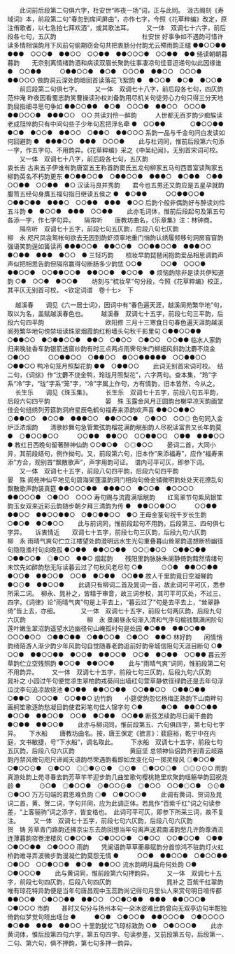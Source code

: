 <!-- { "loadSidebar": true } -->
 　　此词前后段第二句俱六字，杜安世“昨夜一场”词，正与此同。　汲古阁刻《寿域词》本，前段第二句“春忽到席间屏曲”，亦作七字，今照《花草粹编》改定，原注侑歌者，以七急拍七拜欢酒“，或其歌法耳。 
　　又一体　双调七十六字，前后段各七句，五仄韵　　　　　　　　　　　　　　杜安世
好事争如不遇韵可惜许读多情相误韵月下风前句偷期窃会句共把衷肠分付韵尤云殢雨韵正缱
●●○○●●　●●●　○○○●　●●○○　○○●●　●●○○○●　○○●●　●●
绻读朝朝暮暮韵　　无奈别离情绪韵酒和病读双眉长聚韵往事凄凉句佳音迢递句似此因缘谁
●　○○●●　　　○●●○○●　●○●　○○○●　●●○○　○○○●　●●○○○
做韵洞云深处韵暗回首读落花飞絮韵
●　●○○●　●○●　●○○●
 　　前后段第二句俱七字。 
　　又一体　双调七十八字，前后段各七句，四仄韵　　　　　　　　　　　　　　范仲淹
昨夜因看蜀志韵笑曹操读孙权刘备韵用尽机关句徒劳心力句只得三分天地韵屈指细寻思句争如
●●○○●●　●○●　○○○●　●●○○　○○○●　●●○○○●　●●●○○　○○
共读刘伶一醉韵　　　人世都无百岁韵少痴騃读老成尫悴韵只有中间句些子少年句忍把浮名牵
●　○○●●　　　　○●○○●●　●○●　●○○●　●●○○　○●●○　●●○○○
系韵一品与千金句问白发读如何回避韵
●　●●●○○　●●●　○○○●
 　　此与杜词同，惟前后段第六句添一字，作五字句、不用韵异。《花草粹编》采之《中吴纪闻》，无别首宋词可校。 
　　又一体　双调七十八字，前后段各七句，五仄韵　　　　　　　　　　　　　　衷长吉
古来五子伊谁有韵唐室五王称首韵窦氏五龙句柳家五马句西晋室读陶家五柳韵英名不朽韵更东
●○●●○○●　○●●○○●　●●●○　●○●●　○●●　○○●●　○○●●　●○
汉读马良并秀韵　　君今也五男还又韵应是五星孕就韵腹笥五经句身膺五福句指日继读五侯之
●　●○●●　　　○○●●○○●　○●●○●●　●●●○　○○●●　●●●　●○○
后韵个般非偶韵好与醉读刘伶五斗韵
●　●○○●　●●●　○○●●
 　　此亦毛词体，惟前后段起句及第五句各添一字，作七字句异。 
　
隔帘听　　唐教坊曲名，《乐章集》注：林钟商。
　　隔帘听　双调七十五字，前段七句五仄韵，后段八句七仄韵　　　　　　　　　柳　永
咫尺凤衾鸳帐句欲去无因到韵虾须窣地重门悄韵认绣履频移句洞房窅窅韵强语笑韵逞如簧读再
●●●○○●　●●○○●　○○●●○○●　●●●○○　●○●●　●●●　●○○　●
三轻巧韵　　梳妆早韵琵琶闲抱韵爱品相思调韵声声似把相思告韵但隔帘赢得句断肠多少韵恁
○○●　　　○○●　○○○●　●●○○●　○○●●○○●　●●○○●　●○○●　●
烦恼韵除非是读共伊知道韵
○●　○○●　●○○●
 　　坊刻与“梳妆早”句分段，今照《花草粹编》校正，其平仄无别首可校。 
<钦定词谱　卷十七>　下

　
越溪春　　调见《六一居士词》，因词中有“春色遍天涯，越溪阆苑繁华地”句，取以为名，盖赋越溪春色也。
　　越溪春　双调七十五字，前段七句三平韵，后段六句四平韵　　　　　　　　　　欧阳修
三月十三寒食日句春色遍天涯韵越溪阆苑繁华地句傍禁垣读珠翠烟霞韵红粉墙头句秋千影里句
○●●○○●●　○●●○○　●○●●○○●　●●○　○●○○　○●○○　○○●●
临水人家韵　　归来晚驻香车韵银箭透窗纱韵有时三点两点雨霁句朱门柳细风斜韵沈麝不烧金
○●○○　　　○○●●○○　○●●○○　●○○●●●●●　○○●●○○　○●●○○
鸭冷句笼月照梨花韵
●●　○●●○○
 　　此词无别首宋词可校。　结二句，《词综》作“沈麝不烧金鸭，玲珑月照梨花”，六字两句。查本集，“玲”字系“冷”字，“珑”字系“笼”字，“冷”字属上作句，方有情韵，旧本皆然，今从之。 
　
长生乐　　调见《珠玉集》。
　　长生乐　双调七十五字，前段八句五平韵，后段六句四平韵　　　　　　　　　晏　殊
玉露金风月正圆韵台榭早凉天韵画堂佳会句组绣列芳筵韵洞府星辰龟鹤句福寿来添韵欢声喜
●●○○●●○　⊙●●○○　●○○●　●●●○○　●●○○○●　⊙●○○　○○◎
色句同入金炉泛浓烟韵　　清歌妙舞句急管繁弦韵榴花满酌觥船韵人尽祝读富贵又长年韵莫
●　⊙●○○●○○　　　○○●●　●●○○　○○●●○○　○●●　●●●○○　●
教红日西晚句留著醉神仙韵
○○●○●　⊙◎●○○
 　　晏词二首，大同小异，其前段结句，例作拗句。又，前段第六句，旧本作“来添福寿”，应作“福寿来添”方合，观别首“飘散歌声”，声字用韵可证。　谱内可平可仄，即参下词。 
　　又一体　双调七十五字，前段八句四平韵，后段六句四平韵　　　　　　　　　晏　殊
阆苑神仙平地见句碧海架蓬瀛韵洞门相向句倚金铺微明韵处处天花撩乱句飘散歌声韵装真筵
●●○○○●●　●●●○○　●○○●　●○○○○　●●○○○●　○●○○　○○○
寿句赐与流霞满瑶觥韵　　红鸾翠节句紫凤银笙韵玉女双来近彩云韵随步朝夕拜三清韵为传
●　●●○○●○○　　　○○●●　●●○○　●●○○●●○　○●○●●○○　●○
王母金箓句祝千岁长生韵
○●○●　●○●○○
 　　此与前词同，惟前段起句不用韵，后段第三、四句俱七字异。 
　
诉衷情近　　双调七十五字，前段七句三仄韵，后段九句六仄韵　　　　　　　　　柳　永
雨晴气爽句伫立江楼望处韵澄明远水生光句重叠暮山耸翠韵遥想断桥幽径句隐隐渔村句向晚孤
●○●●　●●○○●●　○○◎●○○　○●●○●●　○●●○○●　◎●○○　●●○
烟起韵　　残阳里韵脉脉朱阑静倚韵黯然情绪句未饮先如醉韵愁无际读暮云过了句秋风老尽句
○●　　　⊙○●　●●○○●●　●○○●　●●○○●　○○●　●○●●　○○●●
故人千里韵竟日空凝睇韵
●○⊙●　●●○○●
 　　此调只有柳词二首及晁词一首，故此词可平可仄，悉参所采二词。　柳永、晁补之，皆精于审音，故三词参校，其可平可仄处，不过三、四字。《词律》论“雨晴气爽”句是上平去上，“暮云过了”句是去平去上，“耸翠静倚”皆上去，亦细。 
　
　　又一体　双调七十五字，前段七句两仄韵，后段九句六仄韵　　　　　　　　　　柳　永
景阑昼永句渐入清和气序句榆钱飘满闲阶句莲叶嫩生翠沼韵遥望水边幽径句山崦孤村句是处园
●○●●　●●○○●●　○○○●○○　○●●○●●　○●●○○●　○●○○　●●○
林好韵　　闲情悄韵绮陌游人渐少韵少年风韵句自觉随春老韵追前好韵帝城信阻句天涯目断句
○●　　　○○●　●●○○●●　●○○●　●●○○●　○○●　●○●●　○○●●
暮云芳草韵伫立空残照韵
●○○●　●●○○●
 　　此与“雨晴气爽”词同，惟前段第二句不用韵异。 
　　又一体　双调七十五字，前段七句三仄韵，后段九句六仄韵　　　　　　　　　　晁补之
小园过午句便觉凉生翠柏韵戎葵间出墙红句萱草静依径绿韵还是去年句浮瓜沈李句追凉故绕池
●○●●　●●○○●●　○○●●○○　○●●○●●　○●●○　○○○●　○○●●○
边竹韵　　小筵促韵忽忆杨梅正熟韵下山南畔句画舸笙歌逐韵愁凝目韵使君彩笔句佳人锦字句
○●　　　●○●　●●○○●●　●○○●　●●○○●　○○●　●○●●　○○●●
断弦怎续韵尽日阑干曲韵
●○●●　●●○○●
 　　此亦与柳词同，惟前段第五、六句俱四字，第七句七字异。 
　
下水船　　唐教坊曲名。按，唐王保定《摭言》：裴庭裕，乾宁中在内庭，文书敏捷，号“下水船”，调名取此。
　　下水船　双调七十五字，前段七句五仄韵，后段八句六仄韵　　　　　　　　　黄庭坚
总领神仙侣韵齐到青云岐路韵丹禁风微句咫尺谛闻天语韵尽荣遇韵看即如龙变化句一掷灵梭风
◎●○○●　○●○○⊙●　⊙●○○　◎◎●⊙⊙●　◎⊙●　◎●○○◎●　◎◎⊙⊙○
雨韵　　真游处韵上苑寻春去韵芳草芊芊迎步韵几曲笙歌句樱桃艳里欢聚韵瑶觞举韵回祝尧龄
●　　　⊙○●　◎●○○●　⊙●○○⊙●　◎●○○　○○●◎○●　⊙⊙●　⊙●○○
万万句端的君恩难负韵
◎●　○●○○⊙●
 　　此调有黄词、贺词及晁词二首，黄、贺二词，字句并同，应为此调正体。若晁作“百紫千红”词之句读参差，“上客骊驹”词之添字，皆变格也。　此词可平可仄，即参下所采三词，故不复注。 
　　又一体　双调七十五字，前段七句六仄韵，后段八句六仄韵　　　　　　　　　贺　铸
芳草青门路韵还拂京尘东去韵回想当年句离声送君南浦韵愁几许韵尊酒流连薄暮韵帘卷津楼风
○●○○●　○●○○○●　○●○○　○○●○○●　○●●　○●○○●●　○●○○○
雨韵　　凭阑语韵草草蘅皋赋韵分首惊鸿不驻韵灯火虹桥韵难寻弄波微步韵漫凝伫韵莫怨无情
●　　　○○●　●●○○●　○●○○●●　○●○○　○○●○○●　●○●　●●○○
流水韵明月扁舟何处韵
○●　○●○○○●
 　　此与黄词同，惟前段第六句押韵异。 
　　又一体　双调七十五字，前段七句四仄韵，后段八句四仄韵　　　　　　　　　晁补之
百紫千红翠韵唯有琼花特异韵便是当年句唐昌观中玉蕊韵尚记得句月里仙人来赏句明日喧传都
●●○○●　○●○○●●　●●○○　○○●○●●　●●●　●●○○○●　○●○○○
市韵　　甚时又句分与扬州本句一朵冰姿难比韵曾向无双亭边句半酣独倚韵似梦觉句晓出瑶台
●　　　●○●　○●○○●　●●○○○●　○●○○○○　●○●●　●●●　●●○○
十里韵犹忆飞琼标致韵
○●　○●○○○●
 　　此亦黄词体，惟后段第四句六字，第五句四字、句读参差，又前段第五句，后段第一、二句、第六句，俱不押韵，第七句多押一韵异。 
